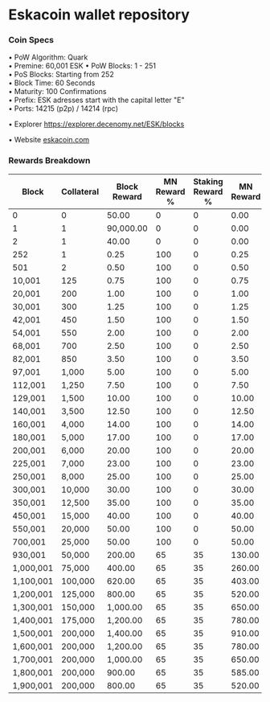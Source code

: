 Eskacoin wallet repository
=====================================

### Coin Specs

• PoW Algorithm: Quark  
• Premine: 60,001 ESK
• PoW Blocks: 1 - 251  
• PoS Blocks: Starting from 252  
• Block Time: 60 Seconds    
• Maturity: 100 Confirmations  
• Prefix: ESK adresses start with the capital letter "E"  
• Ports: 14215 (p2p) / 14214 (rpc)

• Explorer https://explorer.decenomy.net/ESK/blocks

• Website [eskacoin.com](https://eskacoin.com)

### Rewards Breakdown

| Block     | Collateral | Block Reward | MN Reward % | Staking Reward % | MN Reward | Staker Reward |
| --------- | ---------- | ------------ | ----------- | ---------------- | --------- | ------------- |
| 0         | 0          | 50.00        | 0           | 0                | 0.00      | 0.00          |
| 1         | 1          | 90,000.00    | 0           | 0                | 0.00      | 0.00<br>      |
| 2         | 1          | 40.00        | 0           | 0                | 0.00      | 0.00          |
| 252       | 1          | 0.25         | 100         | 0                | 0.25      | 0.00          |
| 501       | 2          | 0.50         | 100         | 0                | 0.50      | 0.00          |
| 10,001    | 125        | 0.75         | 100         | 0                | 0.75      | 0.00          |
| 20,001    | 200        | 1.00         | 100         | 0                | 1.00      | 0.00          |
| 30,001    | 300        | 1.25         | 100         | 0                | 1.25      | 0.00          |
| 42,001    | 450        | 1.50         | 100         | 0                | 1.50      | 0.00          |
| 54,001    | 550        | 2.00         | 100         | 0                | 2.00      | 0.00          |
| 68,001    | 700        | 2.50         | 100         | 0                | 2.50      | 0.00          |
| 82,001    | 850        | 3.50         | 100         | 0                | 3.50      | 0.00          |
| 97,001    | 1,000      | 5.00         | 100         | 0                | 5.00      | 0.00          |
| 112,001   | 1,250      | 7.50         | 100         | 0                | 7.50      | 0.00          |
| 129,001   | 1,500      | 10.00        | 100         | 0                | 10.00     | 0.00          |
| 140,001   | 3,500      | 12.50        | 100         | 0                | 12.50     | 0.00          |
| 160,001   | 4,000      | 14.00        | 100         | 0                | 14.00     | 0.00          |
| 180,001   | 5,000      | 17.00        | 100         | 0                | 17.00     | 0.00          |
| 200,001   | 6,000      | 20.00        | 100         | 0                | 20.00     | 0.00          |
| 225,001   | 7,000      | 23.00        | 100         | 0                | 23.00     | 0.00          |
| 250,001   | 8,000      | 25.00        | 100         | 0                | 25.00     | 0.00          |
| 300,001   | 10,000     | 30.00        | 100         | 0                | 30.00     | 0.00          |
| 350,001   | 12,500     | 35.00        | 100         | 0                | 35.00     | 0.00          |
| 450,001   | 15,000     | 40.00        | 100         | 0                | 40.00     | 0.00          |
| 550,001   | 20,000     | 50.00        | 100         | 0                | 50.00     | 0.00          |
| 700,001   | 25,000     | 50.00        | 100         | 0                | 50.00     | 0.00          |
| 930,001   | 50,000     | 200.00       | 65          | 35               | 130.00    | 70.00         |
| 1,000,001 | 75,000     | 400.00       | 65          | 35               | 260.00    | 140.00        |
| 1,100,001 | 100,000    | 620.00       | 65          | 35               | 403.00    | 217.00        |
| 1,200,001 | 125,000    | 800.00       | 65          | 35               | 520.00    | 280.00        |
| 1,300,001 | 150,000    | 1,000.00     | 65          | 35               | 650.00    | 350.00        |
| 1,400,001 | 175,000    | 1,200.00     | 65          | 35               | 780.00    | 420.00        |
| 1,500,001 | 200,000    | 1,400.00     | 65          | 35               | 910.00    | 490.00        |
| 1,600,001 | 200,000    | 1,200.00     | 65          | 35               | 780.00    | 420.00        |
| 1,700,001 | 200,000    | 1,000.00     | 65          | 35               | 650.00    | 350.00        |
| 1,800,001 | 200,000    | 900.00       | 65          | 35               | 585.00    | 315.00        |
| 1,900,001 | 200,000    | 800.00       | 65          | 35               | 520.00    | 280.00        |